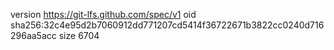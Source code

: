 version https://git-lfs.github.com/spec/v1
oid sha256:32c4e95d2b7060912dd771207cd5414f36722671b3822cc0240d716296aa5acc
size 6704
